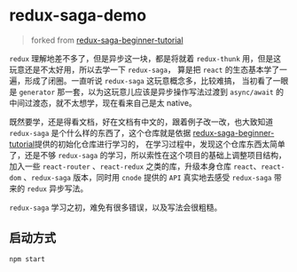 # redux-saga-demo

> forked from [redux-saga-beginner-tutorial](https://github.com/redux-saga/redux-saga-beginner-tutorial)

`redux` 理解地差不多了，但是异步这一块，都是将就着 `redux-thunk` 用，但是这玩意还是不太好用，所以去学一下 `redux-saga`， 算是把 `react` 的生态基本学了一遍，形成了闭圈。一直听说 `redux-saga` 这玩意概念多，比较难搞，
当初看了一眼是 `generator` 那一套，以为这玩意儿应该是异步操作写法过渡到 `async/await` 的中间过渡态，就不太想学，现在看来自己是太 native。

既然要学，还是得看文档，好在文档有中文的，跟着例子改一改，也大致知道 `redux-saga` 是个什么样的东西了，这个仓库就是依据 [redux-saga-beginner-tutorial](https://github.com/redux-saga/redux-saga-beginner-tutorial)提供的初始化仓库进行学习的，
在学习过程中，发现这个仓库东西太简单了，还是不够 `redux-saga` 的学习，所以索性在这个项目的基础上调整项目结构，加入一些 `react-router` 、`react-redux` 之类的库，升级本身仓库 `react`、`react-dom` 、`redux-saga` 版本，同时用 `cnode` 提供的 `API` 真实地去感受 `redux-saga` 带来的 `redux` 异步写法。

`redux-saga` 学习之初，难免有很多错误，以及写法会很粗糙。

## 启动方式

```bash
npm start
```
